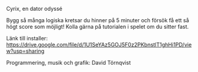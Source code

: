 Cyrix, en dator odyssé

Bygg så många logiska kretsar du hinner på 5 minuter och försök få ett så högt score som möjligt!
Kolla gärna på tutorialen i spelet om du sitter fast.

Länk till installer:
https://drive.google.com/file/d/1U1SeYAz5GOJ5F0z2PKbnstlT1ghHi1PD/view?usp=sharing

Programmering, musik och grafik: David Törnqvist
